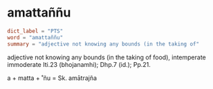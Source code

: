 # amattaññu

``` toml
dict_label = "PTS"
word = "amattaññu"
summary = "adjective not knowing any bounds (in the taking of"
```

adjective not knowing any bounds (in the taking of food), intemperate immoderate Iti.23 (bhojanamhi); Dhp.7 (id.); Pp.21.

a \+ matta \+ ˚ñu = Sk. amātrajña

